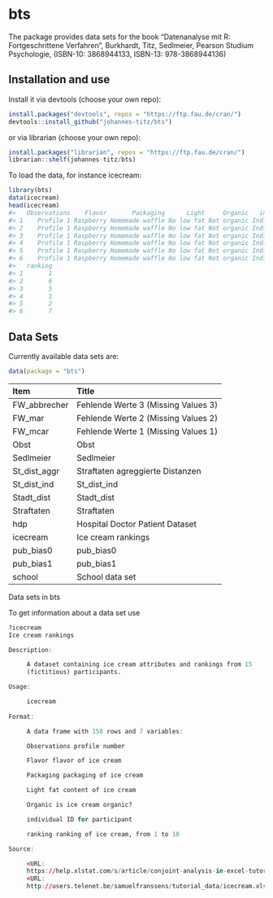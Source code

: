 
<!-- README.md is generated from README.Rmd. Please edit that file -->
<!-- ANLEITUNG FÜR MARKUS UND PETER -->
<!-- Zwei Schritte: -->
<!-- 1. In der Datei data-raw/DATASET.R Kommandos für das Holen der Daten ausführen. Am Ende über den Befehl usethis::use_data(...) Daten im Paket zur Verfügung stellen. Ich hab meine Dateien auch als csv gespeichert, sodass man sie gebündelt hat. -->
<!-- 2. In der Datei R/data.R Datensatz dokumentieren -->
<!-- Daten sind dann am Ende im bts Paket (momentan auf github), Installation beispielsweise über devtools::install_github("johannes-titz/bts") -->
<!-- Aufruf der Daten über data(...) nachdem bts geladen ist. Siehe auch die folgende Anleitung.-->

# bts

The package provides data sets for the book “Datenanalyse mit R:
Fortgeschrittene Verfahren”, Burkhardt, Titz, Sedlmeier, Pearson Studium
Psychologie, (ISBN-10: 3868944133, ISBN-13: 978-3868944136)

## Installation and use

Install it via devtools (choose your own repo):

``` r
install.packages("devtools", repos = "https://ftp.fau.de/cran/")
devtools::install_github("johannes-titz/bts")
```

or via librarian (choose your own repo):

``` r
install.packages("librarian", repos = "https://ftp.fau.de/cran/")
librarian::shelf(johannes-titz/bts)
```

To load the data, for instance icecream:

``` r
library(bts)
data(icecream)
head(icecream)
#>   Observations    Flavor       Packaging      Light     Organic   individual
#> 1    Profile 1 Raspberry Homemade waffle No low fat Not organic Individual 1
#> 2    Profile 1 Raspberry Homemade waffle No low fat Not organic Individual 2
#> 3    Profile 1 Raspberry Homemade waffle No low fat Not organic Individual 3
#> 4    Profile 1 Raspberry Homemade waffle No low fat Not organic Individual 4
#> 5    Profile 1 Raspberry Homemade waffle No low fat Not organic Individual 5
#> 6    Profile 1 Raspberry Homemade waffle No low fat Not organic Individual 6
#>   ranking
#> 1       1
#> 2       6
#> 3       5
#> 4       1
#> 5       2
#> 6       7
```

## Data Sets

Currently available data sets are:

``` r
data(package = "bts")
```

| Item         | Title                               |
|:-------------|:------------------------------------|
| FW_abbrecher | Fehlende Werte 3 (Missing Values 3) |
| FW_mar       | Fehlende Werte 2 (Missing Values 2) |
| FW_mcar      | Fehlende Werte 1 (Missing Values 1) |
| Obst         | Obst                                |
| Sedlmeier    | Sedlmeier                           |
| St_dist_aggr | Straftaten agreggierte Distanzen    |
| St_dist_ind  | St_dist_ind                         |
| Stadt_dist   | Stadt_dist                          |
| Straftaten   | Straftaten                          |
| hdp          | Hospital Doctor Patient Dataset     |
| icecream     | Ice cream rankings                  |
| pub_bias0    | pub_bias0                           |
| pub_bias1    | pub_bias1                           |
| school       | School data set                     |

Data sets in bts

To get information about a data set use

``` r
?icecream
Ice cream rankings

Description:

     A dataset containing ice cream attributes and rankings from 15
     (fictitious) participants.

Usage:

     icecream
     
Format:

     A data frame with 150 rows and 7 variables:

     Observations profile number

     Flavor flavor of ice cream

     Packaging packaging of ice cream

     Light fat content of ice cream

     Organic is ice cream organic?

     individual ID for participant

     ranking ranking of ice cream, from 1 to 10

Source:

     <URL:
     https://help.xlstat.com/s/article/conjoint-analysis-in-excel-tutorial-new?language=en_US>
     <URL:
     http://users.telenet.be/samuelfranssens/tutorial_data/icecream.xlsx>
```
